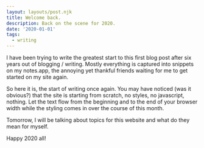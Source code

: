 ```yaml
---
layout: layouts/post.njk
title: Welcome back.
description: Back on the scene for 2020.
date: '2020-01-01'
tags:
  - writing
---
```


I have been trying to write the greatest start to this first blog post after six years out of blogging / writing. Mostly everything is captured into snippets on my notes.app, the annoying yet thankful friends waiting for me to get started on my site again.

So here it is, the start of writing once again. You may have noticed (was it obvious?) that the site is starting from scratch, no styles, no javascript, nothing. Let the text flow from the beginning and to the end of your browser width while the styling comes in over the course of this month.

Tomorrow, I will be talking about topics for this website and what do they mean for myself.

Happy 2020 all!
